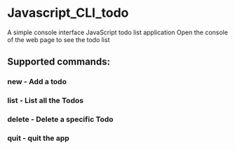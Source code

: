 # Javascript_CLI_todo
A simple console interface JavaScript todo list application
Open the console of the web page to see the todo list

## Supported commands:
### new - Add a todo
### list - List all the Todos
### delete - Delete a specific Todo
### quit - quit the app
